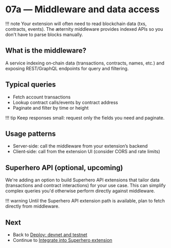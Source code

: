 # 07a — Middleware and data access

!!! note
    Your extension will often need to read blockchain data (txs, contracts, events). The æternity middleware provides indexed APIs so you don't have to parse blocks manually.

## What is the middleware?
A service indexing on‑chain data (transactions, contracts, names, etc.) and exposing REST/GraphQL endpoints for query and filtering.

## Typical queries
- Fetch account transactions
- Lookup contract calls/events by contract address
- Paginate and filter by time or height

!!! tip
    Keep responses small: request only the fields you need and paginate.

## Usage patterns
- Server‑side: call the middleware from your extension’s backend
- Client‑side: call from the extension UI (consider CORS and rate limits)

## Superhero API (optional, upcoming)
We're adding an option to build Superhero API extensions that tailor data (transactions and contract interactions) for your use case. This can simplify complex queries you'd otherwise perform directly against middleware.

!!! warning
    Until the Superhero API extension path is available, plan to fetch directly from middleware.

## Next
- Back to [Deploy: devnet and testnet](./07-deploy-devnet-and-testnet.md)
- Continue to [Integrate into Superhero extension](./08-integrate-into-superhero-extension.md)
